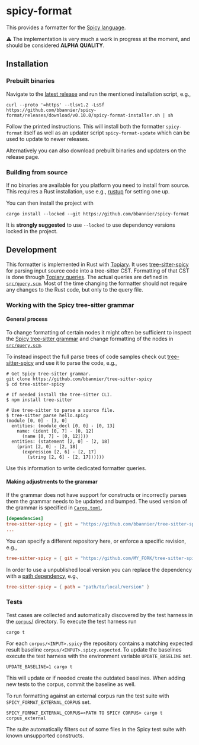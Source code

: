 # spicy-format

This provides a formatter for the [Spicy
language](https://docs.zeek.org/projects/spicy/en/latest/).

⚠ The implementation is very much a work in progress at the moment, and should
be considered **ALPHA QUALITY**.

## Installation

### Prebuilt binaries

Navigate to the [latest
release](https://github.com/bbannier/spicy-format/releases/latest) and run the
mentioned installation script, e.g.,

```console
curl --proto '=https' --tlsv1.2 -LsSf https://github.com/bbannier/spicy-format/releases/download/v0.10.0/spicy-format-installer.sh | sh
```

Follow the printed instructions. This will install both the formatter
`spicy-format` itself as well as an updater script `spicy-format-update` which
can be used to update to newer releases.

Alternatively you can also download prebuilt binaries and updaters on the
release page.

### Building from source

If no binaries are available for you platform you need to install from source.
This requires a Rust installation, use e.g., [rustup](https://rustup.rs/) for
setting one up.

You can then install the project with

```console
cargo install --locked --git https://github.com/bbannier/spicy-format
```

It is **strongly suggested** to use `--locked` to use dependency versions locked
in the project.

## Development

This formatter is implemented in Rust with
[Topiary](https://github.com/tweag/topiary). It uses
[tree-sitter-spicy](https://github.com/bbannier/tree-sitter-spicy) for parsing
input source code into a tree-sitter CST. Formatting of that CST is done
through [Topiary queries](https://github.com/tweag/topiary#design). The actual
queries are defined in [`src/query.scm`](src/query.scm). Most of the time
changing the formatter should not require any changes to the Rust code, but
only to the query file.

### Working with the Spicy tree-sitter grammar

#### General process

To change formatting of certain nodes it might often be sufficient to inspect
the [Spicy tree-sitter
grammar](https://github.com/bbannier/tree-sitter-spicy/blob/main/grammar.js)
and change formatting of the nodes in [`src/query.scm`](src/query.scm).

To instead inspect the full parse trees of code samples check out
[tree-sitter-spicy](https://github.com/bbannier/tree-sitter-spicy) and use it
to parse the code, e.g.,

```console
# Get Spicy tree-sitter grammar.
git clone https://github.com/bbannier/tree-sitter-spicy
$ cd tree-sitter-spicy

# If needed install the tree-sitter CLI.
$ npm install tree-sitter

# Use tree-sitter to parse a source file.
$ tree-sitter parse hello.spicy
(module [0, 0] - [3, 0]
  entities: (module_decl [0, 0] - [0, 13]
    name: (ident [0, 7] - [0, 12]
      (name [0, 7] - [0, 12])))
  entities: (statement [2, 0] - [2, 18]
    (print [2, 0] - [2, 18]
      (expression [2, 6] - [2, 17]
        (string [2, 6] - [2, 17])))))
```

Use this information to write dedicated formatter queries.

#### Making adjustments to the grammar

If the grammar does not have support for constructs or incorrectly parses
them the grammar needs to be updated and bumped. The used version of the
grammar is specified in
[`Cargo.toml`](https://github.com/bbannier/spicy-format/blob/main/Cargo.toml),

```toml
[dependencies]
tree-sitter-spicy = { git = "https://github.com/bbannier/tree-sitter-spicy" }
...
```

You can specify a different repository here, or enforce a specific revision, e.g.,

```toml
tree-sitter-spicy = { git = "https://github.com/MY_FORK/tree-sitter-spicy", rev = "b9958baeda3dc77fa94af2ca2cd84723bd532d08" }
```

In order to use a unpublished local version you can replace the dependency with
a [path
dependency](https://doc.rust-lang.org/cargo/reference/specifying-dependencies.html#specifying-path-dependencies),
e.g.,

```toml
tree-sitter-spicy = { path = "path/to/local/version" }
```

### Tests

Test cases are collected and automatically discovered by the test harness in
the [`corpus`/](corpus/) directory. To execute the test harness run

```console
cargo t
```

For each `corpus/<INPUT>.spicy` the repository contains a matching expected
result baseline `corpus/<INPUT>.spicy.expected`. To update the baselines
execute the test harness with the environment variable `UPDATE_BASELINE` set.

```console
UPDATE_BASELINE=1 cargo t
```

This will update or if needed create the outdated baselines. When adding new
tests to the corpus, commit the baseline as well.

To run formatting against an external corpus run the test suite with
`SPICY_FORMAT_EXTERNAL_CORPUS` set.

```console
SPICY_FORMAT_EXTERNAL_CORPUS=<PATH TO SPICY CORPUS> cargo t corpus_external
```

The suite automatically filters out of some files in the Spicy test suite with
known unsupported constructs.
